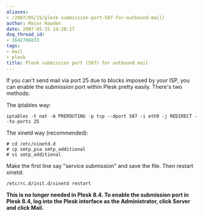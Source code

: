 ```yaml
---
aliases:
- /2007/05/15/plesk-submission-port-587-for-outbound-mail/
author: Major Hayden
date: 2007-05-15 14:28:17
dsq_thread_id:
- 3642766833
tags:
- mail
- plesk
title: Plesk submission port (587) for outbound mail
---
```


If you can't send mail via port 25 due to blocks imposed by your ISP, you can enable the submission port within Plesk pretty easily. There's two methods:

The iptables way:

```
iptables -t nat -A PREROUTING -p tcp --dport 587 -i eth0 -j REDIRECT --to-ports 25
```

The xinetd way (recommended):

```
# cd /etc/xinetd.d
# cp smtp_psa smtp_additional
# vi smtp_additional
```

Make the first line say "service submission" and save the file. Then restart xinetd:

```
/etc/rc.d/init.d/xinetd restart
```

**This is no longer needed in Plesk 8.4. To enable the submission port in Plesk 8.4, log into the Plesk interface as the Administrator, click Server and click Mail.**